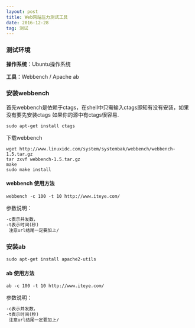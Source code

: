 ```yaml
---
layout: post
title: Web网站压力测试工具
date: 2016-12-28
tag: 测试
---
```


### 测试环境
**操作系统**：Ubuntu操作系统

**工具**：Webbench / Apache ab

### 安装**webbench**
首先webbench是依赖于ctags，在shell中只需输入ctags即知有没有安装，如果没有要先安装ctags
如果你的源中有ctags很容易.
```shell
sudo apt-get install ctags
```
下载webbench
```shell
wget http://www.linuxidc.com/system/systembak/webbench/webbench-1.5.tar.gz  
tar zxvf webbench-1.5.tar.gz   
make  
sudo make install  
```

#### **webbench 使用方法**
```shell
webbench -c 100 -t 10 http://www.iteye.com/
```
参数说明：
```txt
-c表示并发数， 
-t表示时间(秒)
 注意url结尾一定要加上/
```

### 安装**ab**
```shell 
sudo apt-get install apache2-utils
```

#### **ab 使用方法**
```shell
ab -c 100 -t 10 http://www.iteye.com/
```
参数说明：
```txt
-c表示并发数， 
-t表示时间(秒)
 注意url结尾一定要加上/
```

